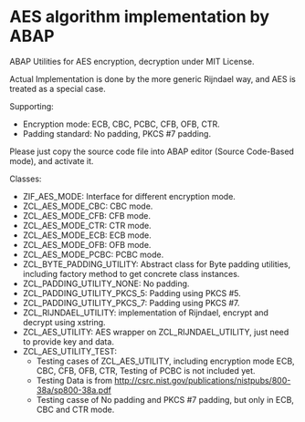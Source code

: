 # AES algorithm implementation by ABAP

ABAP Utilities for AES encryption, decryption under MIT License.

Actual Implementation is done by the more generic Rijndael way, and AES is treated as a special case.

Supporting:  
  * Encryption mode: ECB, CBC, PCBC, CFB, OFB, CTR.  
  * Padding standard: No padding, PKCS #7 padding.  

Please just copy the source code file into ABAP editor (Source Code-Based mode), and activate it.

Classes:  
  * ZIF_AES_MODE: Interface for different encryption mode.  
  * ZCL_AES_MODE_CBC: CBC mode.  
  * ZCL_AES_MODE_CFB: CFB mode.  
  * ZCL_AES_MODE_CTR: CTR mode.  
  * ZCL_AES_MODE_ECB: ECB mode.  
  * ZCL_AES_MODE_OFB: OFB mode.  
  * ZCL_AES_MODE_PCBC: PCBC mode.  
  * ZCL_BYTE_PADDING_UTILITY: Abstract class for Byte padding utilities, including factory method to get concrete class instances.  
  * ZCL_PADDING_UTILITY_NONE: No padding.  
  * ZCL_PADDING_UTILITY_PKCS_5: Padding using PKCS #5.  
  * ZCL_PADDING_UTILITY_PKCS_7: Padding using PKCS #7.  
  * ZCL_RIJNDAEL_UTILITY: implementation of Rijndael, encrypt and decrypt using xstring.  
  * ZCL_AES_UTILITY: AES wrapper on ZCL_RIJNDAEL_UTILITY, just need to provide key and data.  
  * ZCL_AES_UTILITY_TEST:   
    * Testing cases of ZCL_AES_UTILITY, including encryption mode ECB, CBC, CFB, OFB, CTR, Testing of PCBC is not included yet. 
	* Testing Data is from http://csrc.nist.gov/publications/nistpubs/800-38a/sp800-38a.pdf  
    * Testing casse of No padding and PKCS #7 padding, but only in ECB, CBC and CTR mode.  
  

